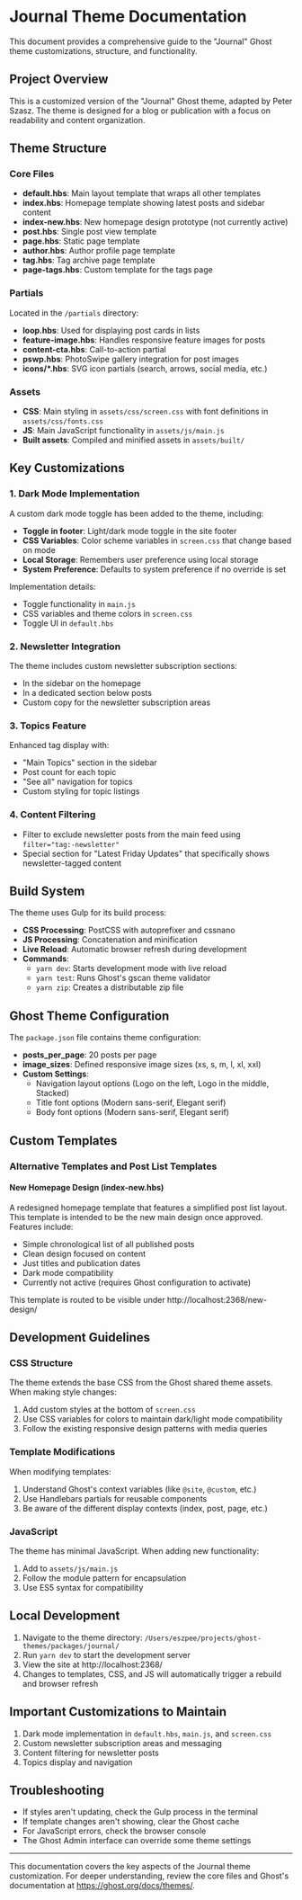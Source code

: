 # Journal Theme Documentation

This document provides a comprehensive guide to the "Journal" Ghost theme customizations, structure, and functionality.

## Project Overview

This is a customized version of the "Journal" Ghost theme, adapted by Peter Szasz. The theme is designed for a blog or publication with a focus on readability and content organization.

## Theme Structure

### Core Files

- **default.hbs**: Main layout template that wraps all other templates
- **index.hbs**: Homepage template showing latest posts and sidebar content
- **index-new.hbs**: New homepage design prototype (not currently active)
- **post.hbs**: Single post view template
- **page.hbs**: Static page template
- **author.hbs**: Author profile page template
- **tag.hbs**: Tag archive page template
- **page-tags.hbs**: Custom template for the tags page

### Partials

Located in the `/partials` directory:

- **loop.hbs**: Used for displaying post cards in lists
- **feature-image.hbs**: Handles responsive feature images for posts
- **content-cta.hbs**: Call-to-action partial
- **pswp.hbs**: PhotoSwipe gallery integration for post images
- **icons/*.hbs**: SVG icon partials (search, arrows, social media, etc.)

### Assets

- **CSS**: Main styling in `assets/css/screen.css` with font definitions in `assets/css/fonts.css`
- **JS**: Main JavaScript functionality in `assets/js/main.js`
- **Built assets**: Compiled and minified assets in `assets/built/`

## Key Customizations

### 1. Dark Mode Implementation

A custom dark mode toggle has been added to the theme, including:

- **Toggle in footer**: Light/dark mode toggle in the site footer
- **CSS Variables**: Color scheme variables in `screen.css` that change based on mode
- **Local Storage**: Remembers user preference using local storage
- **System Preference**: Defaults to system preference if no override is set

Implementation details:
- Toggle functionality in `main.js`
- CSS variables and theme colors in `screen.css`
- Toggle UI in `default.hbs`

### 2. Newsletter Integration

The theme includes custom newsletter subscription sections:

- In the sidebar on the homepage
- In a dedicated section below posts
- Custom copy for the newsletter subscription areas

### 3. Topics Feature

Enhanced tag display with:
- "Main Topics" section in the sidebar
- Post count for each topic
- "See all" navigation for topics
- Custom styling for topic listings

### 4. Content Filtering

- Filter to exclude newsletter posts from the main feed using `filter="tag:-newsletter"`
- Special section for "Latest Friday Updates" that specifically shows newsletter-tagged content

## Build System

The theme uses Gulp for its build process:

- **CSS Processing**: PostCSS with autoprefixer and cssnano
- **JS Processing**: Concatenation and minification
- **Live Reload**: Automatic browser refresh during development
- **Commands**:
  - `yarn dev`: Starts development mode with live reload
  - `yarn test`: Runs Ghost's gscan theme validator
  - `yarn zip`: Creates a distributable zip file

## Ghost Theme Configuration

The `package.json` file contains theme configuration:

- **posts_per_page**: 20 posts per page
- **image_sizes**: Defined responsive image sizes (xs, s, m, l, xl, xxl)
- **Custom Settings**:
  - Navigation layout options (Logo on the left, Logo in the middle, Stacked)
  - Title font options (Modern sans-serif, Elegant serif)
  - Body font options (Modern sans-serif, Elegant serif)

## Custom Templates

### Alternative Templates and Post List Templates

#### New Homepage Design (index-new.hbs)

A redesigned homepage template that features a simplified post list layout. This template is intended to be the new main design once approved. Features include:

- Simple chronological list of all published posts
- Clean design focused on content
- Just titles and publication dates
- Dark mode compatibility
- Currently not active (requires Ghost configuration to activate)

This template is routed to be visible under http://localhost:2368/new-design/

## Development Guidelines

### CSS Structure

The theme extends the base CSS from the Ghost shared theme assets. When making style changes:

1. Add custom styles at the bottom of `screen.css`
2. Use CSS variables for colors to maintain dark/light mode compatibility
3. Follow the existing responsive design patterns with media queries

### Template Modifications

When modifying templates:

1. Understand Ghost's context variables (like `@site`, `@custom`, etc.)
2. Use Handlebars partials for reusable components
3. Be aware of the different display contexts (index, post, page, etc.)

### JavaScript

The theme has minimal JavaScript. When adding new functionality:

1. Add to `assets/js/main.js`
2. Follow the module pattern for encapsulation
3. Use ES5 syntax for compatibility

## Local Development

1. Navigate to the theme directory: `/Users/eszpee/projects/ghost-themes/packages/journal/`
2. Run `yarn dev` to start the development server
3. View the site at http://localhost:2368/
4. Changes to templates, CSS, and JS will automatically trigger a rebuild and browser refresh

## Important Customizations to Maintain

1. Dark mode implementation in `default.hbs`, `main.js`, and `screen.css`
2. Custom newsletter subscription areas and messaging
3. Content filtering for newsletter posts
4. Topics display and navigation

## Troubleshooting

- If styles aren't updating, check the Gulp process in the terminal
- If template changes aren't showing, clear the Ghost cache
- For JavaScript errors, check the browser console
- The Ghost Admin interface can override some theme settings

---

This documentation covers the key aspects of the Journal theme customization. For deeper understanding, review the core files and Ghost's documentation at https://ghost.org/docs/themes/.
